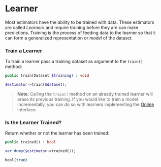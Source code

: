 # Learner
Most estimators have the ability to be trained with data. These estimators are called *Learners* and require training before they are can make predictions. Training is the process of feeding data to the learner so that it can form a generalized representation or *model* of the dataset.

### Train a Learner
To train a learner pass a training dataset as argument to the `train()` method:
```php
public train(Dataset $training) : void
```

```php
$estimator->train($dataset);
```

> **Note:** Calling the `train()` method on an already trained learner will erase its previous training. If you would like to train a model incrementally, you can do so with learners implementing the [Online](online.md) interface.

### Is the Learner Trained?
Return whether or not the learner has been trained:
```php
public trained() : bool
```

```php
var_dump($estimator->trained());
```

```sh
bool(true)
```
